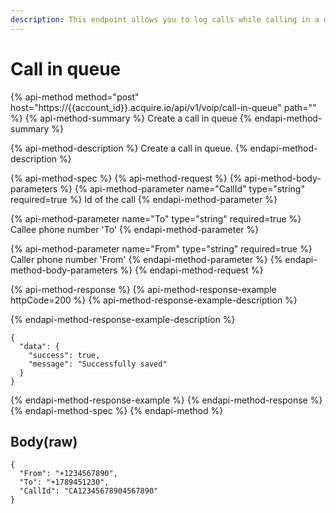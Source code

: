 ```yaml
---
description: This endpoint allows you to log calls while calling in a queue.
---
```


# Call in queue

{% api-method method="post" host="https://{{account\_id}}.acquire.io/api/v1/voip/call-in-queue" path="" %}
{% api-method-summary %}
Create a call in queue
{% endapi-method-summary %}

{% api-method-description %}
Create a call in queue.
{% endapi-method-description %}

{% api-method-spec %}
{% api-method-request %}
{% api-method-body-parameters %}
{% api-method-parameter name="CallId" type="string" required=true %}
Id of the call
{% endapi-method-parameter %}

{% api-method-parameter name="To" type="string" required=true %}
Callee phone number 'To'
{% endapi-method-parameter %}

{% api-method-parameter name="From" type="string" required=true %}
Caller phone number 'From'
{% endapi-method-parameter %}
{% endapi-method-body-parameters %}
{% endapi-method-request %}

{% api-method-response %}
{% api-method-response-example httpCode=200 %}
{% api-method-response-example-description %}

{% endapi-method-response-example-description %}

```
{
  "data": {
    "success": true,
    "message": "Successfully saved"
  }
}
```
{% endapi-method-response-example %}
{% endapi-method-response %}
{% endapi-method-spec %}
{% endapi-method %}

## Body\(raw\)

```text
{
  "From": "+1234567890",
  "To": "+1789451230",
  "CallId": "CA12345678904567890"
}
```

